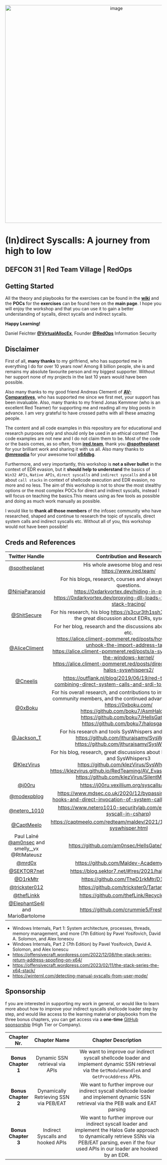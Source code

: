 <p align="center">
<img width="700" alt="image" src="https://github.com/VirtualAlllocEx/DEFCON-31-Syscalls-Workshop/assets/50073731/8bdac03d-74ad-4f58-88b9-7380ff25fa97">
</p>

# (In)direct Syscalls: A journey from high to low  
## DEFCON 31 | Red Team Village | RedOps

## Getting Started
All the theory and playbooks for the exercises can be found in the [**wiki**](https://github.com/VirtualAlllocEx/DEFCON-31-Syscalls-Workshop/wiki) and the **POCs** for the **exercises** can be found here on the **main page**. I hope you will enjoy the workshop and that you can use it to gain a better understanding of sycalls, direct sycalls and indirect sycalls. 

**Happy Learning!**


Daniel Feichter [**@VirtualAllocEx**](https://twitter.com/VirtualAllocEx), Founder [**@RedOps**](https://redops.at/en/) Information Security

## Disclaimer 
First of all, **many thanks** to my girlfriend, who has supported me in everything I do for over 10 years now! Among 8 billion people, she is and remains my absolute favourite person and my biggest supporter. Without her support none of my projects in the last 10 years would have been possible. 

Also many thanks to my good friend Andreas Clementi of [**AV-Comparatives**](https://www.av-comparatives.org/), who has supported me since we first met, your support has been invaluable. Also, many thanks to my friend Jonas Kemmner (who is an excellent Red Teamer) for supporting me and reading all my blog posts in advance. I am very grateful to have crossed paths with all these amazing people.

The content and all code examples in this repository are for educational and research purposes only and should only be used in an ethical context! The code examples are not new and I do not claim them to be. Most of the code or the basis  comes, as so often, from [**ired.team**](https://www.ired.team/), thank you [**@spotheplanet**](https://twitter.com/spotheplanet) for your brilliant work and sharing it with us all. Also many thanks to [**@mrexodia**](https://twitter.com/mrexodia) for your awesome tool [**x64dbg**](https://twitter.com/x64dbg).

Furthermore, and very importantly, this workshop is **not a silver bullet** in the context of EDR evasion, but it **should help to understand** the basics of ``Win32 APIs``, ``Native APIs``, ``direct syscalls`` and ``indirect syscalls`` and a bit about ``call stacks`` in context of shellcode execution and EDR evasion, no more and no less. The aim of this workshop is not to show the most stealthy options or the most complex POCs for direct and indirect syscalls, instead I will focus on teaching the basics.This means using as few tools as possible and doing as much work manually as possible.

I would like to **thank all those members** of the infosec community who have researched, shaped and continue to research the topic of syscalls, direct system calls and indirect syscalls etc. Without all of you, this workshop would not have been possible!

## Creds and References
| Twitter Handle                             					 | Contribution and Research |
| :---:                                         			 | :---: |
| [@spotheplanet](https://twitter.com/spotheplanet)    | His whole awesome blog and research <br /> https://www.ired.team/	|         
| [@NinjaParanoid](https://twitter.com/NinjaParanoid)  | For his blogs, research, courses and always answering my questions. <br /> https://0xdarkvortex.dev/hiding-in-plainsight/ <br /> https://0xdarkvortex.dev/proxying-dll-loads-for-hiding-etwti-stack-tracing/   | 
| [@ShitSecure](https://twitter.com/ShitSecure) 			 | For his research, his blog https://s3cur3th1ssh1t.github.io/ and for the great discussion about EDRs, syscalls, etc. |         
| [@AliceCliment](https://twitter.com/alicecliment?lang=de) | For her blog, research and the discussions about EDRs, syscalls etc. <br /> https://alice.climent-pommeret.red/posts/how-and-why-to-unhook-the-import-address-table/ <br /> https://alice.climent-pommeret.red/posts/a-syscall-journey-in-the-windows-kernel/ <br /> https://alice.climent-pommeret.red/posts/direct-syscalls-hells-halos-syswhispers2/ | 
| [@Cneelis](https://twitter.com/Cneelis)    					 | https://outflank.nl/blog/2019/06/19/red-team-tactics-combining-direct-system-calls-and-srdi-to-bypass-av-edr/  | 
| [@0xBoku](https://twitter.com/0xBoku)								 | For his overall research, and contributions to infosec, helping new community members, and the continued advancement of infosec <br /> https://0xboku.com/ <br /> https://github.com/boku7/AsmHalosGate <br /> https://github.com/boku7/HellsGatePPID <br /> https://github.com/boku7/halosgate-ps| 
| [@Jackson_T](https://twitter.com/Jackson_T)					 | For his research and tools SysWhispers and SysWhispers2 <br /> https://github.com/jthuraisamy/SysWhispers) <br /> https://github.com/jthuraisamy/SysWhispers2 | 
| [@KlezVirus](https://twitter.com/KlezVirus)					 | For his blog, research, great discussions about EDRs, syscalls, etc. and SysWhispers3 <br /> https://github.com/klezVirus/SysWhispers3 <br /> https://klezvirus.github.io/RedTeaming/AV_Evasion/NoSysWhisper/ <br /> https://github.com/klezVirus/SilentMoonwalk							|      
| [@j00ru](https://twitter.com/j00ru)								   | https://j00ru.vexillium.org/syscalls/nt/64/ |   
| [@modexpblog](https://twitter.com/modexpblog)				 | https://www.mdsec.co.uk/2020/12/bypassing-user-mode-hooks-and-direct-invocation-of-system-calls-for-red-teams/  | 
| [@netero_1010](https://twitter.com/netero_1010)			 | https://www.netero1010-securitylab.com/evasion/indirect-syscall-in-csharp)  |        
| [@CaptMeelo](https://captmeelo.com/redteam/maldev/2021/11/18/av-evasion-syswhisper.html) | https://captmeelo.com/redteam/maldev/2021/11/18/av-evasion-syswhisper.html	 | 	 
| Paul Laîné [@am0nsec](https://twitter.com/am0nsec) and smelly__vx @RtlMateusz |https://github.com/am0nsec/HellsGate/tree/master |
| [@mrd0x](https://twitter.com/mrd0x)                  | https://github.com/Maldev-Academy/HellHall |
| [@SEKTOR7net](https://twitter.com/SEKTOR7net)        | https://blog.sektor7.net/#!res/2021/halosgate.md |
| [@D1rkMtr](https://twitter.com/D1rkMtr)              | https://github.com/TheD1rkMtr/D1rkLdr |  
| [@trickster012](https://twitter.com/trickster012)    | https://github.com/trickster0/TartarusGate |
| [@thefLinkk](https://twitter.com/thefLinkk)          | https://github.com/thefLink/RecycledGate |
| [@ElephantSe4l](https://twitter.com/ElephantSe4l) and MarioBartolome  | https://github.com/crummie5/FreshyCalls |

- Windows Internals, Part 1: System architecture, processes, threads, memory management, and more (7th Edition) by Pavel Yosifovich, David A. Solomon, and Alex Ionescu
- Windows Internals, Part 2 (7th Edition) by Pavel Yosifovich, David A. Solomon, and Alex Ionescu
- https://offensivecraft.wordpress.com/2022/12/08/the-stack-series-return-address-spoofing-on-x64/
- https://offensivecraft.wordpress.com/2023/02/11/the-stack-series-the-x64-stack/ 
- https://winternl.com/detecting-manual-syscalls-from-user-mode/

## Sponsorship
f you are interested in supporting my work in general, or would like to learn more about how to improve your indirect syscalls shellcode loader step by step, and would like access to the learning material or playbooks from the three bonus chapters, you can get access via a  **one-time** [GitHub sponsorship](https://github.com/sponsors/VirtualAlllocEx) (High Tier or Company).

| Chapter Nr.       |Chapter Name                | Chapter Description | 
| :---:             | :---:                      |   :---:             |
| **Bonus Chapter 1** |Dynamic SSN retrieval via APIs| We want to improve our indirect syscall shellcode loader and implement dynamic SSN retrieval via the ``GetModuleHandleA`` and ``GetProcAddress`` APIs.|
| **Bonus Chapter 2** |Dynamically Retrieving SSN via PEB/EAT| We want to further improve our indirect syscall shellcode loader and implement dynamic SSN retrieval via the PEB walk and EAT parsing|
| **Bonus Chapter 3** |Indirect Syscalls and hooked APIs | We want to further improve our indirect syscall loader and implement the Halos Gate approach to dynamically retrieve SSNs via PEB/EAT parsing, even if the four used APIs in our loader are hooked by an EDR. |
